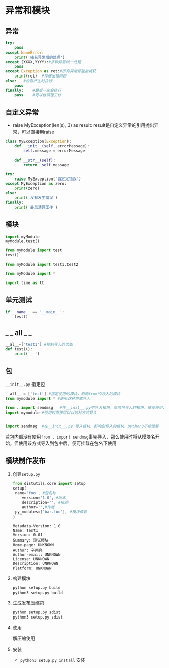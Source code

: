 # 异常和模块

## 异常

````python
try:
    pass
except NameError:
    print('捕获异常后的处理')
except (XXXX,YYYY):#多种异常统一处理
    pass
except Exception as ret:#所有异常都能被捕获
    print(ret)	#存储出错问题
else:	#没有产生时执行
    pass
finally:	#最后一定会执行
    pass	#可以做清理工作
````

## 自定义异常

* raise MyException(len(s), 3)  as result:	result是自定义异常的引用抛出异常，可以直接用raise

````python
class MyException(Exception):
    def __init__(self, errorMessage):
        self.message = errorMessage

    def __str__(self):
        return  self.message

try:
    raise MyException('自定义错误')
except MyException as zero:
    print(zero)
else:
    print('没有发生错误')
finally:
    print('最后清理工作')
````

## 模块

```python
import myModule
myModule.test()

from myModule import test
test()

from myModule import test1,test2

from myModule import *

import time as tt
```

## 单元测试

```python
if __name__ == '__main__':
	test()
```

## _ _ all _ _

````python
__al__=["test1"] #控制导入的功能
def test1():
    print('--')
````

## 包

`__init__.py` 指定包

````python
__all__ = ['test'] #指定使用的模块，影响from的导入的模块
from mymodule import * #使用这种方式导入

from . import sendmsg	#在__init__.py中导入模块，影响包导入的模块，推荐使用， 使用包名.模块名.方法()
import mymodule #使用时直接可以以这种方式导入


import sendmsg	#在__init__.py 导入模块，影响包导入的模块，python3不能理解
````

若包内部没有使用`from . import sendmsg`事先导入，那么使用时将从模块名开始，但使用该方式导入到包中后，便可挂载在包名下使用

##  模块制作发布

1. 创建`setup.py`

   ````python
   from distutils.core import setup
   setup(
   	name='foo',	#包名称
       version='1.0', #版本
       description='', #描述
       author='',#作者
   	py_modules=['bar.foo'], #模块依赖
   )
   ````
   ```
   Metadata-Version: 1.0
   Name: Test1
   Version: 0.01
   Summary: 测试模块
   Home-page: UNKNOWN
   Author: 辛丙亮
   Author-email: UNKNOWN
   License: UNKNOWN
   Description: UNKNOWN
   Platform: UNKNOWN
   ```

2. 构建模块

   ````python
   python setup.py build
   python3 setup.py build
   ````

3. 生成发布压缩包

   ```python
   python setup.py sdist
   python3 setup.py sdist
   ```

4. 使用

   解压缩使用

5. 安装

   * `python3 setup.py install` 安装



